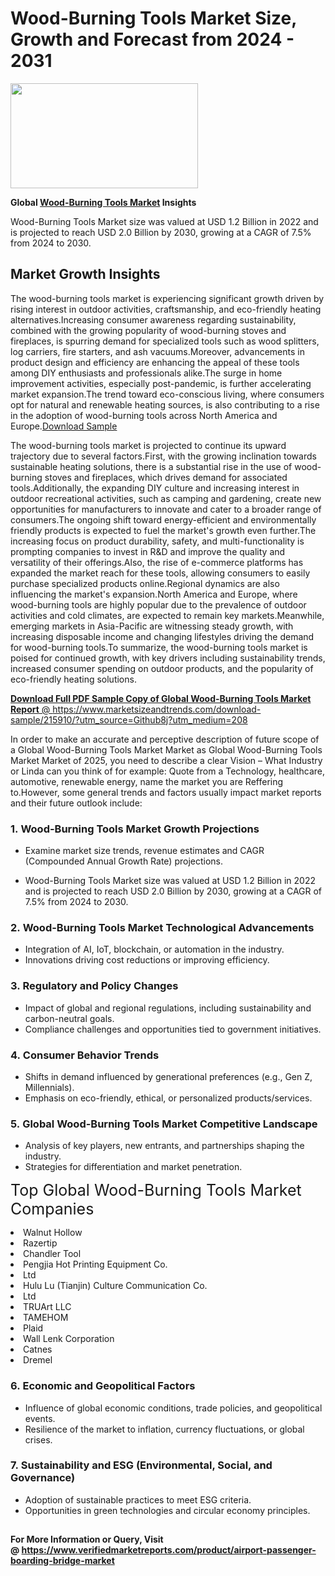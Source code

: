 <H1>Wood-Burning Tools Market Size, Growth and Forecast from 2024 - 2031</H1><img class="aligncenter size-medium wp-image-584254" src="https://thirdeyenews.in/wp-content/uploads/2024/09/Global-Market-Research-300x168.jpeg" alt="" width="300" height="168" /><p><strong>Global&nbsp;<a href="https://www.marketsizeandtrends.com/download-sample/215910/?utm_source=Github8j?utm_medium=208">Wood-Burning Tools Market</a> Insights</strong></p><p>Wood-Burning Tools Market size was valued at USD 1.2 Billion in 2022 and is projected to reach USD 2.0 Billion by 2030, growing at a CAGR of 7.5% from 2024 to 2030.</p><p><h2>Market Growth Insights</h2> <p>The wood-burning tools market is experiencing significant growth driven by rising interest in outdoor activities, craftsmanship, and eco-friendly heating alternatives.Increasing consumer awareness regarding sustainability, combined with the growing popularity of wood-burning stoves and fireplaces, is spurring demand for specialized tools such as wood splitters, log carriers, fire starters, and ash vacuums.Moreover, advancements in product design and efficiency are enhancing the appeal of these tools among DIY enthusiasts and professionals alike.The surge in home improvement activities, especially post-pandemic, is further accelerating market expansion.The trend toward eco-conscious living, where consumers opt for natural and renewable heating sources, is also contributing to a rise in the adoption of wood-burning tools across North America and Europe.<a href="#">Download Sample</a></p> <p>The wood-burning tools market is projected to continue its upward trajectory due to several factors.First, with the growing inclination towards sustainable heating solutions, there is a substantial rise in the use of wood-burning stoves and fireplaces, which drives demand for associated tools.Additionally, the expanding DIY culture and increasing interest in outdoor recreational activities, such as camping and gardening, create new opportunities for manufacturers to innovate and cater to a broader range of consumers.The ongoing shift toward energy-efficient and environmentally friendly products is expected to fuel the market's growth even further.The increasing focus on product durability, safety, and multi-functionality is prompting companies to invest in R&D and improve the quality and versatility of their offerings.Also, the rise of e-commerce platforms has expanded the market reach for these tools, allowing consumers to easily purchase specialized products online.Regional dynamics are also influencing the market's expansion.North America and Europe, where wood-burning tools are highly popular due to the prevalence of outdoor activities and cold climates, are expected to remain key markets.Meanwhile, emerging markets in Asia-Pacific are witnessing steady growth, with increasing disposable income and changing lifestyles driving the demand for wood-burning tools.To summarize, the wood-burning tools market is poised for continued growth, with key drivers including sustainability trends, increased consumer spending on outdoor products, and the popularity of eco-friendly heating solutions.<a href="#"></p><p><span class=""><strong>Download Full PDF Sample Copy of Global Wood-Burning Tools Market Report</strong> @ <a href="https://www.marketsizeandtrends.com/download-sample/215910/?utm_source=Github8j?utm_medium=208" target="_blank">https://www.marketsizeandtrends.com/download-sample/215910/?utm_source=Github8j?utm_medium=208</a></span></p><p>In order to make an accurate and perceptive description of future scope of a Global&nbsp;Wood-Burning Tools Market Market as Global&nbsp;Wood-Burning Tools Market Market of 2025, you need to describe a clear Vision &ndash; What Industry or Linda can you think of for example: Quote from a Technology, healthcare, automotive, renewable energy, name the market you are Reffering to.However, some general trends and factors usually impact market reports and their future outlook include:</p><h3>1.&nbsp;<strong>Wood-Burning Tools Market Growth Projections</strong></h3><ul><li>Examine market size trends, revenue estimates and CAGR (Compounded Annual Growth Rate) projections.</li><li><p>Wood-Burning Tools Market size was valued at USD 1.2 Billion in 2022 and is projected to reach USD 2.0 Billion by 2030, growing at a CAGR of 7.5% from 2024 to 2030.</p></li></ul><h3>2.&nbsp;<strong>Wood-Burning Tools Market Technological Advancements</strong></h3><ul><li>Integration of AI, IoT, blockchain, or automation in the industry.</li><li>Innovations driving cost reductions or improving efficiency.</li></ul><h3>3.&nbsp;<strong>Regulatory and Policy Changes</strong></h3><ul><li>Impact of global and regional regulations, including sustainability and carbon-neutral goals.</li><li>Compliance challenges and opportunities tied to government initiatives.</li></ul><h3>4.&nbsp;<strong>Consumer Behavior Trends</strong></h3><ul><li>Shifts in demand influenced by generational preferences (e.g., Gen Z, Millennials).</li><li>Emphasis on eco-friendly, ethical, or personalized products/services.</li></ul><h3>5.&nbsp;<strong>Global Wood-Burning Tools Market Competitive Landscape</strong></h3><ul><li>Analysis of key players, new entrants, and partnerships shaping the industry.</li><li>Strategies for differentiation and market penetration.</li></ul><p data-pm-slice="1 1 []"><span style="color: inherit; font-family: inherit; font-size: 25px;">Top Global Wood-Burning Tools Market Companies</span></p><div class="" data-test-id=""><p><li>Walnut Hollow</li><li> Razertip</li><li> Chandler Tool</li><li> Pengjia Hot Printing Equipment Co.</li><li> Ltd</li><li> Hulu Lu (Tianjin) Culture Communication Co.</li><li> Ltd</li><li> TRUArt LLC</li><li> TAMEHOM</li><li> Plaid</li><li> Wall Lenk Corporation</li><li> Catnes</li><li> Dremel</li></p></div><h3>6.&nbsp;<strong>Economic and Geopolitical Factors</strong></h3><ul><li>Influence of global economic conditions, trade policies, and geopolitical events.</li><li>Resilience of the market to inflation, currency fluctuations, or global crises.</li></ul><h3>7.&nbsp;<strong>Sustainability and ESG (Environmental, Social, and Governance)</strong></h3><ul><li>Adoption of sustainable practices to meet ESG criteria.</li><li>Opportunities in green technologies and circular economy principles.</li></ul><h2><strong style="font-size: 14px;">For More Information or Query, Visit @&nbsp;</strong><a style="background-color: #ffffff; font-size: 14px;" href="https://www.marketsizeandtrends.com/report/wood-burning-tools-market/" target="_blank">https://www.verifiedmarketreports.com/product/airport-passenger-boarding-bridge-market</a></h2>